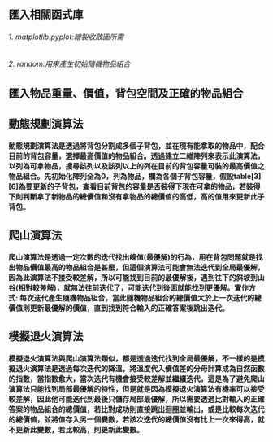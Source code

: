 ## 匯入相關函式庫 
###### 1. matplotlib.pyplot:繪製收斂圖所需
###### 2. random:用來產生初始隨機物品組合
## 匯入物品重量、價值，背包空間及正確的物品組合 
## 動態規劃演算法
#### 動態規劃演算法是透過將背包分割成多個子背包，並在現有能拿取的物品中，配合目前的背包容量，選擇最高價值的物品組合。透過建立二維陣列來表示此演算法，以列為可拿物品，搜尋該列以及該列以上的列在目前的背包容量可裝的最高價值之物品組合。先初始化陣列全為0，列為物品，欄為各個子背包容量，假設table[3][6]為要更新的子背包，查看目前背包的容量是否裝得下現在可拿的物品，若裝得下則判斷拿了新物品的總價值和沒有拿物品的總價值的高低，高的值用來更新此子背包。
## 爬山演算法
#### 爬山演算法是透過一定次數的迭代找出峰值(最優解)的行為，用在背包問題就是找出物品價值最高的物品組合是甚麼，但這個演算法可能會無法迭代到全局最優解，因為此演算法不接受較差解，所以可能找到目前的最優解後，遇到往下的斜坡到山谷(相對較差解)，就無法往前迭代了，可能迭代到後面就能找到更優解。實作方式: 每次迭代產生隨機物品組合，當此隨機物品組合的總價值大於上一次迭代的總價值則更新最優解的價值，直到找到符合輸入的正確答案後跳出迭代。
## 模擬退火演算法
#### 模擬退火演算法與爬山演算法類似，都是透過迭代找到全局最優解，不一樣的是模擬退火演算法是透過每次迭代的降溫，將溫度代入價值差的分母計算成為自然函數的指數，當指數愈大，當次迭代有機會接受較差解並繼續迭代，這是為了避免爬山演算法只能找到局部最優解的特性，但是就是因為模擬退火演算法有機率可以接受較差解，因此他可能迭代到最後只儲存局部最優解，所以需要透過比對輸入的正確答案的物品組合的總價值，若比對成功則直接跳出迴圈並輸出，或是比較每次迭代的總價值，並將值存入另一個變數，若該次迭代的總價值沒有比上一次來得高，就不更新此變數，若比較高，則更新此變數。

